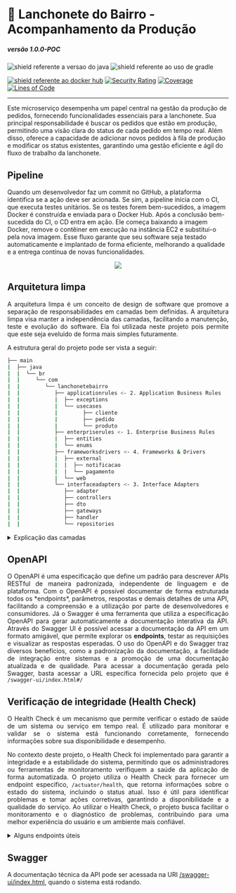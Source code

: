 # 🍔 Lanchonete do Bairro - Acompanhamento da Produção

##### versão 1.0.0-POC

<img src="https://img.shields.io/badge/Java-17-important.svg?logo=java" alt="shield referente a versao do java">
<img src="https://img.shields.io/badge/Build Tool-Gradle-green.svg?logo=gradle" alt="shield referente ao uso de gradle">

[<img src="https://img.shields.io/badge/dockerhub-images-blue.svg?logo=docker" alt="shield referente ao docker hub">](https://hub.docker.com/repository/docker/danielmaria/postech-producao/general)
[![Security Rating](https://sonarcloud.io/api/project_badges/measure?project=postech-lanchonete_producao&metric=security_rating)](https://sonarcloud.io/summary/new_code?id=postech-lanchonete_producao)
[![Coverage](https://sonarcloud.io/api/project_badges/measure?project=postech-lanchonete_producao&metric=coverage)](https://sonarcloud.io/summary/new_code?id=postech-lanchonete_producao)
[![Lines of Code](https://sonarcloud.io/api/project_badges/measure?project=postech-lanchonete_producao&metric=ncloc)](https://sonarcloud.io/summary/new_code?id=postech-lanchonete_producao)

____

Este microserviço desempenha um papel central na gestão da produção de pedidos, fornecendo funcionalidades essenciais para a lanchonete. Sua principal responsabilidade é buscar os pedidos que estão em produção, 
permitindo uma visão clara do status de cada pedido em tempo real. Além disso, oferece a capacidade de adicionar novos pedidos à fila de produção e modificar os status existentes, garantindo uma gestão eficiente e ágil do fluxo de trabalho da lanchonete.

## Pipeline

Quando um desenvolvedor faz um commit no GitHub, a plataforma identifica se a ação deve ser acionada. Se sim, a pipeline inicia com o CI, que executa testes unitários. Se os testes forem bem-sucedidos, a imagem Docker é construída e enviada para o Docker Hub. Após a conclusão bem-sucedida do CI, o CD entra em ação. Ele começa baixando a imagem Docker, remove o contêiner em execução na instância EC2 e substitui-o pela nova imagem. Esse fluxo garante que seu software seja testado automaticamente e implantado de forma eficiente, melhorando a qualidade e a entrega contínua de novas funcionalidades.

<p align="center">
  <img src="https://github.com/postech_lanchonete/postech_lanchonete-pedido/assets/20681811/15ad5f82-7b39-43d9-8f4b-b0778f9daeb2" />
</p>


## Arquitetura limpa
<p align="justify">
  A arquitetura limpa é um conceito de design de software que promove a separação de responsabilidades em camadas bem definidas. A arquitetura limpa visa manter a independência das camadas, facilitando a manutenção, teste e evolução do software. Ela foi utilizada neste projeto pois permite que este seja eveluido de forma mais simples futuramente.
</p>
A estrutura geral do projeto pode ser vista a seguir:

```sh
├── main
|  ├── java
|  |  └── br
|  |     └── com
|  |        └── lanchonetebairro
|  |           ├── applicationrules <- 2. Application Business Rules
|  |           |  ├── exceptions
|  |           |  └── usecases
|  |           |        ├── cliente
|  |           |        ├── pedido
|  |           |        └── produto
|  |           ├── enterpriserules <- 1. Enterprise Business Rules
|  |           |  ├── entities
|  |           |  └── enums
|  |           ├── frameworksdrivers <- 4. Frameworks & Drivers
|  |           |  ├── external
|  |           |  |  ├── notificacao
|  |           |  |  └── pagamento
|  |           |  └── web
|  |           └── interfaceadapters <- 3. Interface Adapters
|  |              ├── adapter
|  |              ├── controllers
|  |              ├── dto
|  |              ├── gateways
|  |              ├── handler
|  |              └── repositories
```
<details>
  <summary>Explicação das camadas</summary>
As camadas do projeto foram divididas seguindo a logica proposta pela arquitetura limpa, sendo 4 as prinipais assinaladas na árvore de estrutura acima.

1. **Enterprise Business Rules:** Esta camada contém regras de negócios de alto nível e princípios que são específicos para a organização ou domínio de negócios.
2. **Application Business Rules**: Aqui, você encontra as regras de negócios da aplicação, que são específicas para a aplicação em si, independentemente do domínio de negócios. É onde a lógica de negócios central é implementada.
3. **Interface Adapters**: Esta camada lida com a interação entre a aplicação e o mundo exterior. Inclui adaptadores para interfaces de usuário, bancos de dados, serviços externos e qualquer outra coisa que não seja parte da aplicação em si.
4. **Frameworks & Drivers**: É onde você integra frameworks, bibliotecas e drivers externos necessários para executar a aplicação. Isso inclui o banco de dados, frameworks web, ferramentas de comunicação e assim por diante. É a fronteira entre a aplicação e o ambiente externo.
</details>

## OpenAPI

<p align="justify">
  O OpenAPI é uma especificação que define um padrão para descrever APIs RESTful de maneira padronizada, independente de linguagem e de plataforma. Com o OpenAPI é possível documentar de forma estruturada todos os *endpoints*, parâmetros, respostas e demais detalhes de uma API, facilitando a compreensão e a utilização por parte de desenvolvedores e consumidores. Já o Swagger é uma ferramenta que utiliza a especificação OpenAPI para gerar automaticamente a documentação interativa da API. Através do Swagger UI é possível acessar a documentação da API em um formato amigável, que permite explorar os <b>endpoints</b>, testar as requisições e visualizar as respostas esperadas. O uso do OpenAPI e do Swagger traz diversos benefícios, como a padronização da documentação, a facilidade de integração entre sistemas e a promoção de uma documentação atualizada e de qualidade. Para acessar a documentação gerada pelo Swagger, basta acessar a URL específica fornecida pelo projeto que é <code>/swagger-ui/index.html#/</code>
</p>

## Verificação de integridade (Health Check)

<p align="justify">
  O Health Check é um mecanismo que permite verificar o estado de saúde de um sistema ou serviço em tempo real. É utilizado para monitorar e validar se o sistema está funcionando corretamente, fornecendo informações sobre sua disponibilidade e desempenho.
</p>
<p align="justify">
  No contexto deste projeto, o Health Check foi implementado para garantir a integridade e a estabilidade do sistema, permitindo que os administradores ou ferramentas de monitoramento verifiquem a saúde da aplicação de forma automatizada. O projeto utiliza o Health Check para fornecer um endpoint específico, <code>/actuator/health</code>, que retorna informações sobre o estado do sistema, incluindo o status atual. Isso é útil para identificar problemas e tomar ações corretivas, garantindo a disponibilidade e a qualidade do serviço. Ao utilizar o Health Check, o projeto busca facilitar o monitoramento e o diagnóstico de problemas, contribuindo para uma melhor experiência do usuário e um ambiente mais confiável.
</p>

<details>
  <summary>Alguns endpoints úteis</summary>

```sh
/actuator/health: Informações de saúde da aplicação, incluindo o status do banco de dados.
```

```sh
/actuator/info: Informações gerais sobre a aplicação, incluindo informações sobre o banco de dados.
```

```sh
/actuator/metrics: Métricas da aplicação, como tempo de execução de consultas no banco de dados.
```

</details>


## Swagger

A documentação técnica da API pode ser acessada na URI [/swagger-ui/index.html](http://localhost:31001/swagger-ui/index.html), quando o sistema está rodando.

